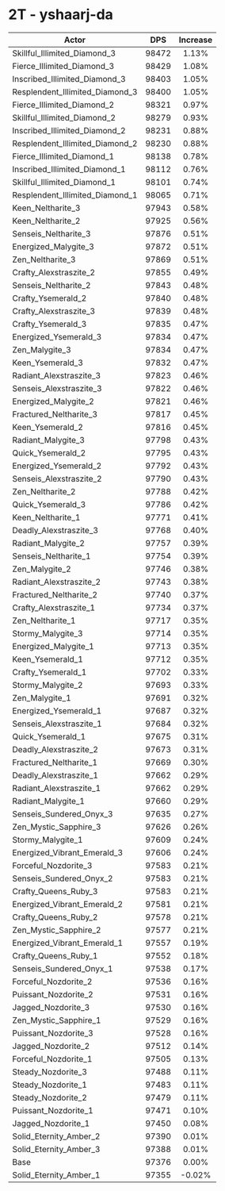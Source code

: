 # 2T - yshaarj-da
| Actor | DPS | Increase |
|---|:---:|:---:|
|Skillful_Illimited_Diamond_3|98472|1.13%|
|Fierce_Illimited_Diamond_3|98429|1.08%|
|Inscribed_Illimited_Diamond_3|98403|1.05%|
|Resplendent_Illimited_Diamond_3|98400|1.05%|
|Fierce_Illimited_Diamond_2|98321|0.97%|
|Skillful_Illimited_Diamond_2|98279|0.93%|
|Inscribed_Illimited_Diamond_2|98231|0.88%|
|Resplendent_Illimited_Diamond_2|98230|0.88%|
|Fierce_Illimited_Diamond_1|98138|0.78%|
|Inscribed_Illimited_Diamond_1|98112|0.76%|
|Skillful_Illimited_Diamond_1|98101|0.74%|
|Resplendent_Illimited_Diamond_1|98065|0.71%|
|Keen_Neltharite_3|97943|0.58%|
|Keen_Neltharite_2|97925|0.56%|
|Senseis_Neltharite_3|97876|0.51%|
|Energized_Malygite_3|97872|0.51%|
|Zen_Neltharite_3|97869|0.51%|
|Crafty_Alexstraszite_2|97855|0.49%|
|Senseis_Neltharite_2|97843|0.48%|
|Crafty_Ysemerald_2|97840|0.48%|
|Crafty_Alexstraszite_3|97839|0.48%|
|Crafty_Ysemerald_3|97835|0.47%|
|Energized_Ysemerald_3|97834|0.47%|
|Zen_Malygite_3|97834|0.47%|
|Keen_Ysemerald_3|97832|0.47%|
|Radiant_Alexstraszite_3|97823|0.46%|
|Senseis_Alexstraszite_3|97822|0.46%|
|Energized_Malygite_2|97821|0.46%|
|Fractured_Neltharite_3|97817|0.45%|
|Keen_Ysemerald_2|97816|0.45%|
|Radiant_Malygite_3|97798|0.43%|
|Quick_Ysemerald_2|97795|0.43%|
|Energized_Ysemerald_2|97792|0.43%|
|Senseis_Alexstraszite_2|97790|0.43%|
|Zen_Neltharite_2|97788|0.42%|
|Quick_Ysemerald_3|97786|0.42%|
|Keen_Neltharite_1|97771|0.41%|
|Deadly_Alexstraszite_3|97768|0.40%|
|Radiant_Malygite_2|97757|0.39%|
|Senseis_Neltharite_1|97754|0.39%|
|Zen_Malygite_2|97746|0.38%|
|Radiant_Alexstraszite_2|97743|0.38%|
|Fractured_Neltharite_2|97740|0.37%|
|Crafty_Alexstraszite_1|97734|0.37%|
|Zen_Neltharite_1|97717|0.35%|
|Stormy_Malygite_3|97714|0.35%|
|Energized_Malygite_1|97713|0.35%|
|Keen_Ysemerald_1|97712|0.35%|
|Crafty_Ysemerald_1|97702|0.33%|
|Stormy_Malygite_2|97693|0.33%|
|Zen_Malygite_1|97691|0.32%|
|Energized_Ysemerald_1|97687|0.32%|
|Senseis_Alexstraszite_1|97684|0.32%|
|Quick_Ysemerald_1|97675|0.31%|
|Deadly_Alexstraszite_2|97673|0.31%|
|Fractured_Neltharite_1|97669|0.30%|
|Deadly_Alexstraszite_1|97662|0.29%|
|Radiant_Alexstraszite_1|97662|0.29%|
|Radiant_Malygite_1|97660|0.29%|
|Senseis_Sundered_Onyx_3|97635|0.27%|
|Zen_Mystic_Sapphire_3|97626|0.26%|
|Stormy_Malygite_1|97609|0.24%|
|Energized_Vibrant_Emerald_3|97606|0.24%|
|Forceful_Nozdorite_3|97583|0.21%|
|Senseis_Sundered_Onyx_2|97583|0.21%|
|Crafty_Queens_Ruby_3|97583|0.21%|
|Energized_Vibrant_Emerald_2|97581|0.21%|
|Crafty_Queens_Ruby_2|97578|0.21%|
|Zen_Mystic_Sapphire_2|97577|0.21%|
|Energized_Vibrant_Emerald_1|97557|0.19%|
|Crafty_Queens_Ruby_1|97552|0.18%|
|Senseis_Sundered_Onyx_1|97538|0.17%|
|Forceful_Nozdorite_2|97536|0.16%|
|Puissant_Nozdorite_2|97531|0.16%|
|Jagged_Nozdorite_3|97530|0.16%|
|Zen_Mystic_Sapphire_1|97529|0.16%|
|Puissant_Nozdorite_3|97528|0.16%|
|Jagged_Nozdorite_2|97512|0.14%|
|Forceful_Nozdorite_1|97505|0.13%|
|Steady_Nozdorite_3|97488|0.11%|
|Steady_Nozdorite_1|97483|0.11%|
|Steady_Nozdorite_2|97479|0.11%|
|Puissant_Nozdorite_1|97471|0.10%|
|Jagged_Nozdorite_1|97450|0.08%|
|Solid_Eternity_Amber_2|97390|0.01%|
|Solid_Eternity_Amber_3|97388|0.01%|
|Base|97376|0.00%|
|Solid_Eternity_Amber_1|97355|-0.02%|
